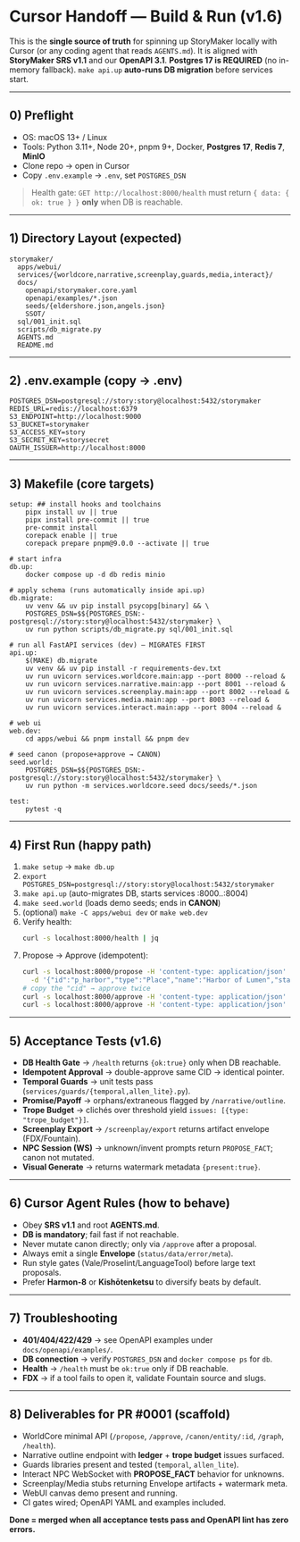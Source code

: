 # Cursor Handoff — Build & Run (v1.6)

This is the **single source of truth** for spinning up StoryMaker locally with Cursor (or any coding agent that reads `AGENTS.md`). It is aligned with **StoryMaker SRS v1.1** and our **OpenAPI 3.1**. **Postgres 17 is REQUIRED** (no in-memory fallback). `make api.up` **auto-runs DB migration** before services start.

---

## 0) Preflight

- OS: macOS 13+ / Linux
- Tools: Python 3.11+, Node 20+, pnpm 9+, Docker, **Postgres 17**, **Redis 7**, **MinIO**
- Clone repo → open in Cursor
- Copy `.env.example` → `.env`, set `POSTGRES_DSN`

> Health gate: `GET http://localhost:8000/health` must return `{ data: { ok: true } }` **only** when DB is reachable.

---

## 1) Directory Layout (expected)

```
storymaker/
  apps/webui/
  services/{worldcore,narrative,screenplay,guards,media,interact}/
  docs/
    openapi/storymaker.core.yaml
    openapi/examples/*.json
    seeds/{eldershore.json,angels.json}
    SSOT/
  sql/001_init.sql
  scripts/db_migrate.py
  AGENTS.md
  README.md
```

---

## 2) .env.example (copy → .env)

```
POSTGRES_DSN=postgresql://story:story@localhost:5432/storymaker
REDIS_URL=redis://localhost:6379
S3_ENDPOINT=http://localhost:9000
S3_BUCKET=storymaker
S3_ACCESS_KEY=story
S3_SECRET_KEY=storysecret
OAUTH_ISSUER=http://localhost:8000
```

---

## 3) Makefile (core targets)

```
setup: ## install hooks and toolchains
	pipx install uv || true
	pipx install pre-commit || true
	pre-commit install
	corepack enable || true
	corepack prepare pnpm@9.0.0 --activate || true

# start infra
db.up:
	docker compose up -d db redis minio

# apply schema (runs automatically inside api.up)
db.migrate:
	uv venv && uv pip install psycopg[binary] && \
	POSTGRES_DSN=$${POSTGRES_DSN:-postgresql://story:story@localhost:5432/storymaker} \
	uv run python scripts/db_migrate.py sql/001_init.sql

# run all FastAPI services (dev) — MIGRATES FIRST
api.up:
	$(MAKE) db.migrate
	uv venv && uv pip install -r requirements-dev.txt
	uv run uvicorn services.worldcore.main:app --port 8000 --reload &
	uv run uvicorn services.narrative.main:app --port 8001 --reload &
	uv run uvicorn services.screenplay.main:app --port 8002 --reload &
	uv run uvicorn services.media.main:app --port 8003 --reload &
	uv run uvicorn services.interact.main:app --port 8004 --reload &

# web ui
web.dev:
	cd apps/webui && pnpm install && pnpm dev

# seed canon (propose+approve → CANON)
seed.world:
	POSTGRES_DSN=$${POSTGRES_DSN:-postgresql://story:story@localhost:5432/storymaker} \
	uv run python -m services.worldcore.seed docs/seeds/*.json

test:
	pytest -q
```

---

## 4) First Run (happy path)

1. `make setup`  →  `make db.up`
2. `export POSTGRES_DSN=postgresql://story:story@localhost:5432/storymaker`
3. `make api.up`  (auto-migrates DB, starts services :8000..:8004)
4. `make seed.world`  (loads demo seeds; ends in **CANON**)
5. (optional) `make -C apps/webui dev` or `make web.dev`
6. Verify health:
   ```bash
   curl -s localhost:8000/health | jq
   ```
7. Propose → Approve (idempotent):
   ```bash
   curl -s localhost:8000/propose -H 'content-type: application/json' \
     -d '{"id":"p_harbor","type":"Place","name":"Harbor of Lumen","status":"DRAFT","traits":{},"world_id":"w_eldershore"}' | jq
   # copy the "cid" → approve twice
   curl -s localhost:8000/approve -H 'content-type: application/json' -d '{"cid":"<CID>"}' | jq
   curl -s localhost:8000/approve -H 'content-type: application/json' -d '{"cid":"<CID>"}' | jq  # same pointer
   ```

---

## 5) Acceptance Tests (v1.6)

- **DB Health Gate** → `/health` returns `{ok:true}` only when DB reachable.
- **Idempotent Approval** → double-approve same CID → identical pointer.
- **Temporal Guards** → unit tests pass (`services/guards/{temporal,allen_lite}.py`).
- **Promise/Payoff** → orphans/extraneous flagged by `/narrative/outline`.
- **Trope Budget** → clichés over threshold yield `issues: [{type: "trope_budget"}]`.
- **Screenplay Export** → `/screenplay/export` returns artifact envelope (FDX/Fountain).
- **NPC Session (WS)** → unknown/invent prompts return `PROPOSE_FACT`; canon not mutated.
- **Visual Generate** → returns watermark metadata `{present:true}`.

---

## 6) Cursor Agent Rules (how to behave)

- Obey **SRS v1.1** and root **AGENTS.md**.
- **DB is mandatory**; fail fast if not reachable.
- Never mutate canon directly; only via `/approve` after a proposal.
- Always emit a single **Envelope** (`status/data/error/meta`).
- Run style gates (Vale/Proselint/LanguageTool) before large text proposals.
- Prefer **Harmon-8** or **Kishōtenketsu** to diversify beats by default.

---

## 7) Troubleshooting

- **401/404/422/429** → see OpenAPI examples under `docs/openapi/examples/`.
- **DB connection** → verify `POSTGRES_DSN` and `docker compose ps` for `db`.
- **Health** → `/health` must be `ok:true` only if DB reachable.
- **FDX** → if a tool fails to open it, validate Fountain source and slugs.

---

## 8) Deliverables for PR #0001 (scaffold)

- WorldCore minimal API (`/propose`, `/approve`, `/canon/entity/:id`, `/graph`, `/health`).
- Narrative outline endpoint with **ledger** + **trope budget** issues surfaced.
- Guards libraries present and tested (`temporal`, `allen_lite`).
- Interact NPC WebSocket with **PROPOSE_FACT** behavior for unknowns.
- Screenplay/Media stubs returning Envelope artifacts + watermark meta.
- WebUI canvas demo present and running.
- CI gates wired; OpenAPI YAML and examples included.

**Done = merged when all acceptance tests pass and OpenAPI lint has zero errors.**

